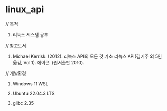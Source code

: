 # linux_api

// 목적

1. 리눅스 시스템 공부

// 참고도서 

1. Michael Kerrisk. (2012). 리눅스 API의 모든 것 기초 리눅스 API(김기주 외 5인 옮김, Vol.1). 에이콘. (원서출판 2010).

// 개발환경

1. Windows 11 WSL

2. Ubuntu 22.04.3 LTS

3. glibc 2.35
